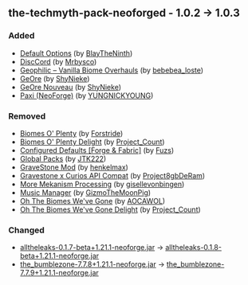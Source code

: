 ## the-techmyth-pack-neoforged - 1.0.2 -> 1.0.3

### Added

  * [Default Options](https://www.curseforge.com/minecraft/mc-mods/default-options) (by [BlayTheNinth](https://www.curseforge.com/members/BlayTheNinth/projects))
  * [DiscCord](https://www.curseforge.com/minecraft/mc-mods/disccord) (by [Mrbysco](https://www.curseforge.com/members/Mrbysco/projects))
  * [Geophilic – Vanilla Biome Overhauls](https://www.curseforge.com/minecraft/mc-mods/geophilic) (by [bebebea_loste](https://www.curseforge.com/members/bebebea_loste/projects))
  * [GeOre](https://www.curseforge.com/minecraft/mc-mods/geore) (by [ShyNieke](https://www.curseforge.com/members/ShyNieke/projects))
  * [GeOre Nouveau](https://www.curseforge.com/minecraft/mc-mods/geore-nouveau) (by [ShyNieke](https://www.curseforge.com/members/ShyNieke/projects))
  * [Paxi (NeoForge)](https://www.curseforge.com/minecraft/mc-mods/paxi-neoforge) (by [YUNGNICKYOUNG](https://www.curseforge.com/members/YUNGNICKYOUNG/projects))

### Removed

  * [Biomes O' Plenty](https://www.curseforge.com/minecraft/mc-mods/biomes-o-plenty) (by [Forstride](https://www.curseforge.com/members/Forstride/projects))
  * [Biomes O' Plenty Delight](https://www.curseforge.com/minecraft/mc-mods/biomes-o-plenty-delight) (by [Project_Count](https://www.curseforge.com/members/Project_Count/projects))
  * [Configured Defaults [Forge & Fabric]](https://www.curseforge.com/minecraft/mc-mods/configured-defaults) (by [Fuzs](https://www.curseforge.com/members/Fuzs/projects))
  * [Global Packs](https://www.curseforge.com/minecraft/mc-mods/drp-global-datapack) (by [JTK222](https://www.curseforge.com/members/JTK222/projects))
  * [GraveStone Mod](https://www.curseforge.com/minecraft/mc-mods/gravestone-mod) (by [henkelmax](https://www.curseforge.com/members/henkelmax/projects))
  * [Gravestone x Curios API Compat](https://www.curseforge.com/minecraft/mc-mods/gravestone-x-curios-api-compat) (by [Project8gbDeRam](https://www.curseforge.com/members/Project8gbDeRam/projects))
  * [More Mekanism Processing](https://www.curseforge.com/minecraft/mc-mods/more-mekanism-processing) (by [gisellevonbingen](https://www.curseforge.com/members/gisellevonbingen/projects))
  * [Music Manager](https://www.curseforge.com/minecraft/mc-mods/music-manager) (by [GizmoTheMoonPig](https://www.curseforge.com/members/GizmoTheMoonPig/projects))
  * [Oh The Biomes We've Gone](https://www.curseforge.com/minecraft/mc-mods/oh-the-biomes-weve-gone) (by [AOCAWOL](https://www.curseforge.com/members/AOCAWOL/projects))
  * [Oh The Biomes We've Gone Delight](https://www.curseforge.com/minecraft/mc-mods/oh-the-biomes-weve-gone-delight) (by [Project_Count](https://www.curseforge.com/members/Project_Count/projects))

### Changed

  * [alltheleaks-0.1.7-beta+1.21.1-neoforge.jar](https://www.curseforge.com/minecraft/mc-mods/alltheleaks/files/5929749) -> [alltheleaks-0.1.8-beta+1.21.1-neoforge.jar](https://www.curseforge.com/minecraft/mc-mods/alltheleaks/files/5930610)
  * [the_bumblezone-7.7.8+1.21.1-neoforge.jar](https://www.curseforge.com/minecraft/mc-mods/the-bumblezone-forge/files/5921072) -> [the_bumblezone-7.7.9+1.21.1-neoforge.jar](https://www.curseforge.com/minecraft/mc-mods/the-bumblezone-forge/files/5930885)

